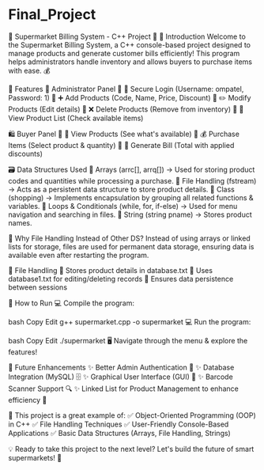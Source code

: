 # Final_Project
🛒 Supermarket Billing System - C++ Project 🎯
🚀 Introduction
Welcome to the Supermarket Billing System, a C++ console-based project designed to manage products and generate customer bills efficiently! This program helps administrators handle inventory and allows buyers to purchase items with ease. 💰

🎯 Features
🏢 Administrator Panel
🔹 🔐 Secure Login (Username: ompatel, Password: 1)
🔹 ➕ Add Products (Code, Name, Price, Discount)
🔹 ✏️ Modify Products (Edit details)
🔹 ❌ Delete Products (Remove from inventory)
🔹 📜 View Product List (Check available items)

🛍️ Buyer Panel
🛒 📜 View Products (See what's available)
🛒 💰 Purchase Items (Select product & quantity)
🛒 🧾 Generate Bill (Total with applied discounts)

🗃️ Data Structures Used
📌 Arrays (arrc[], arrq[]) → Used for storing product codes and quantities while processing a purchase.
📌 File Handling (fstream) → Acts as a persistent data structure to store product details.
📌 Class (shopping) → Implements encapsulation by grouping all related functions & variables.
📌 Loops & Conditionals (while, for, if-else) → Used for menu navigation and searching in files.
📌 String (string pname) → Stores product names.

🔹 Why File Handling Instead of Other DS?
Instead of using arrays or linked lists for storage, files are used for permanent data storage, ensuring data is available even after restarting the program.

📂 File Handling
📌 Stores product details in database.txt
📌 Uses database1.txt for editing/deleting records
📌 Ensures data persistence between sessions

🔑 How to Run
💻 Compile the program:

bash
Copy
Edit
g++ supermarket.cpp -o supermarket
💻 Run the program:

bash
Copy
Edit
./supermarket
🖥️ Navigate through the menu & explore the features!

🚀 Future Enhancements
✨ Better Admin Authentication 🔐
✨ Database Integration (MySQL) 🗄️
✨ Graphical User Interface (GUI) 🎨
✨ Barcode Scanner Support 🔍
✨ Linked List for Product Management to enhance efficiency 🔗

🎯 This project is a great example of:
✅ Object-Oriented Programming (OOP) in C++
✅ File Handling Techniques
✅ User-Friendly Console-Based Applications
✅ Basic Data Structures (Arrays, File Handling, Strings)

💡 Ready to take this project to the next level? Let's build the future of smart supermarkets! 🚀
